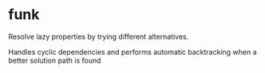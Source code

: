 funk
====

Resolve lazy properties by trying different alternatives.

Handles cyclic dependencies and performs automatic backtracking when a better solution path is found
